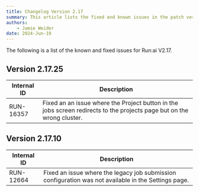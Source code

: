 ```yaml
---
title: Changelog Version 2.17
summary: This article lists the fixed and known issues in the patch versions as well as additional new features that were added in each patch version.
authors:
    - Jamie Weider
date: 2024-Jun-19
---
```


The following is a list of the known and fixed issues for Run:ai V2.17.

## Version 2.17.25

| Internal ID | Description |
|--|--|
| RUN-16357 | Fixed an an issue where the Project button in the jobs screen redirects to the projects page but on the wrong cluster. |

## Version 2.17.10

| Internal ID | Description |
|--|--|
| RUN-12664 | Fixed an issue where the legacy job submission configuration was not available in the Settings page. |
